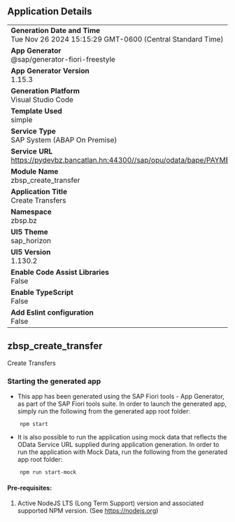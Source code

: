 ## Application Details
|               |
| ------------- |
|**Generation Date and Time**<br>Tue Nov 26 2024 15:15:29 GMT-0600 (Central Standard Time)|
|**App Generator**<br>@sap/generator-fiori-freestyle|
|**App Generator Version**<br>1.15.3|
|**Generation Platform**<br>Visual Studio Code|
|**Template Used**<br>simple|
|**Service Type**<br>SAP System (ABAP On Premise)|
|**Service URL**<br>https://pydevbz.bancatlan.hn:44300//sap/opu/odata/bape/PAYMENT_TRANSACTION_FREE_SRV|
|**Module Name**<br>zbsp_create_transfer|
|**Application Title**<br>Create Transfers|
|**Namespace**<br>zbsp.bz|
|**UI5 Theme**<br>sap_horizon|
|**UI5 Version**<br>1.130.2|
|**Enable Code Assist Libraries**<br>False|
|**Enable TypeScript**<br>False|
|**Add Eslint configuration**<br>False|

## zbsp_create_transfer

Create Transfers

### Starting the generated app

-   This app has been generated using the SAP Fiori tools - App Generator, as part of the SAP Fiori tools suite.  In order to launch the generated app, simply run the following from the generated app root folder:

```
    npm start
```

- It is also possible to run the application using mock data that reflects the OData Service URL supplied during application generation.  In order to run the application with Mock Data, run the following from the generated app root folder:

```
    npm run start-mock
```

#### Pre-requisites:

1. Active NodeJS LTS (Long Term Support) version and associated supported NPM version.  (See https://nodejs.org)


